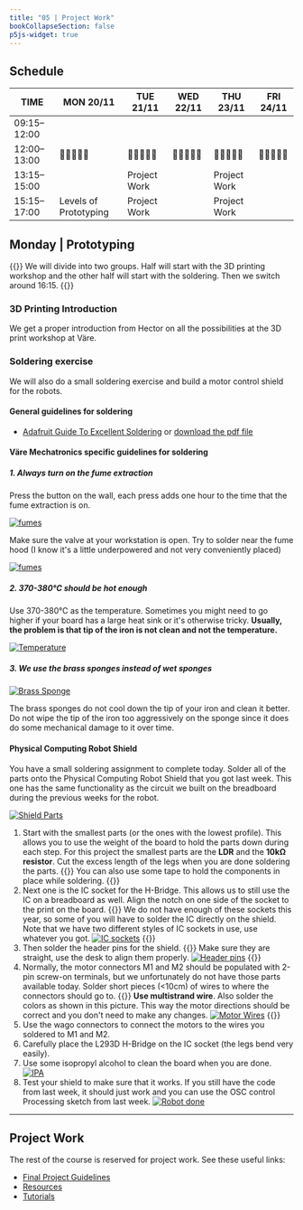```yaml
---
title: "05 | Project Work"
bookCollapseSection: false
p5js-widget: true
---
```


## Schedule

| TIME | MON 20/11 | TUE 21/11 | WED 22/11 | THU 23/11 | FRI 24/11 |
| --- | --- | --- | --- | --- | --- |
| 09:15–12:00 |  |  |  |  |  |
| 12:00–13:00| 🥗🍜🍱🍝🍕 | 🥗🍜🍱🍝🍕 | 🥗🍜🍱🍝🍕 | 🥗🍜🍱🍝🍕 | 🥗🍜🍱🍝🍕 |
| 13:15–15:00 |  | Project Work |  | Project Work |  |
| 15:15–17:00 | Levels of Prototyping | Project Work|  | Project Work |  |

## Monday | Prototyping

{{<hint info>}}
We will divide into two groups. Half will start with the 3D printing workshop and the other half will start with the soldering. Then we switch around 16:15.
{{</hint>}}

### 3D Printing Introduction

We get a proper introduction from Hector on all the possibilities at the 3D print workshop at Väre.

### Soldering exercise

We will also do a small soldering exercise and build a motor control shield for the robots.

#### General guidelines for soldering

- [Adafruit Guide To Excellent Soldering](https://learn.adafruit.com/adafruit-guide-excellent-soldering/tools) or [download the pdf file](https://cdn-learn.adafruit.com/downloads/pdf/adafruit-guide-excellent-soldering.pdf)


#### Väre Mechatronics specific guidelines for soldering

##### 1. Always turn on the fume extraction

Press the button on the wall, each press adds one hour to the time that the fume extraction is on.

[![fumes](./images/fumes.jpg)](./images/fumes.jpg)

Make sure the valve at your workstation is open. Try to solder near the fume hood (I know it's a little underpowered and not very conveniently placed)

[![fumes](./images/fume-hood.jpg)](./images/fume-hood.jpg)

##### 2. 370-380°C should be hot enough

Use 370-380°C as the temperature. Sometimes you might need to go higher if your board has a large heat sink or it's otherwise tricky. **Usually, the problem is that tip of the iron is not clean and not the temperature.**

[![Temperature](./images/temp.jpg)](./images/temp.jpg)

##### 3. We use the brass sponges instead of wet sponges

[![Brass Sponge](./images/brass-sponge.jpg)](./images/brass-sponge.jpg)

The brass sponges do not cool down the tip of your iron and clean it better. Do not wipe the tip of the iron too aggressively on the sponge since it does do some mechanical damage to it over time.

#### Physical Computing Robot Shield

You have a small soldering assignment to complete today. Solder all of the parts onto the Physical Computing Robot Shield that you got last week. This one has the same functionality as the circuit we built on the breadboard during the previous weeks for the robot.

[![Shield Parts](./images/shield-parts.jpg)](./images/shield-parts.jpg)

1. Start with the smallest parts (or the ones with the lowest profile). This allows you to use the weight of the board to hold the parts down during each step. For this project the smallest parts are the **LDR** and the **10kΩ resistor**. Cut the excess length of the legs when you are done soldering the parts. {{<hint info>}}
You can also use some tape to hold the components in place while soldering.
{{</hint>}}
2. Next one is the IC socket for the H-Bridge. This allows us to still use the IC on a breadboard as well. Align the notch on one side of the socket to the print on the board. {{<hint info>}}
We do not have enough of these sockets this year, so some of you will have to solder the IC directly on the shield. Note that we have two different styles of IC sockets in use, use whatever you got. [![IC sockets](./images/ic-sockets.jpg)](./images/ic-sockets.jpg)
{{</hint>}}
3. Then solder the header pins for the shield. {{<hint info>}}
Make sure they are straight, use the desk to align them properly. [![Header pins](./images/headers.jpg)](./images/headers.jpg)
{{</hint>}}
4. Normally, the motor connectors M1 and M2 should be populated with 2-pin screw-on terminals, but we unfortunately do not have those parts available today. Solder short pieces (<10cm) of wires to where the connectors should go to. {{<hint info>}}
**Use multistrand wire**. Also solder the colors as shown in this picture. This way the motor directions should be correct and you don't need to make any changes. [![Motor Wires](./images/motor-wires.jpg)](./images/motor-wires.jpg)
{{</hint>}}
5. Use the wago connectors to connect the motors to the wires you soldered to M1 and M2.
6. Carefully place the L293D H-Bridge on the IC socket (the legs bend very easily).
7. Use some isopropyl alcohol to clean the board when you are done. [![IPA](./images/clean.jpg)](./images/clean.jpg)
7. Test your shield to make sure that it works. If you still have the code from last week, it should just work and you can use the OSC control Processing sketch from last week. [![Robot done](./images/robo.jpg)](./images/robo.jpg)

---

## Project Work

The rest of the course is reserved for project work. See these useful links:

- [Final Project Guidelines](../final-project/)
- [Resources](../resources/)
- [Tutorials](../../../tutorials/arduino-and-electronics/)